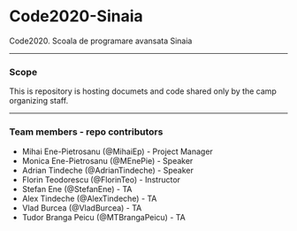 # Code2020-Sinaia
Code2020. Scoala de programare avansata Sinaia

---
### Scope
This is repository is hosting documets and code shared only by the camp organizing staff.

---
### Team members - repo contributors
* Mihai Ene-Pietrosanu (@MihaiEp) - Project Manager
* Monica Ene-Pietrosanu (@MEnePie) - Speaker
* Adrian Tindeche (@AdrianTindeche) - Speaker
* Florin Teodorescu (@FlorinTeo) - Instructor
* Stefan Ene (@StefanEne) - TA 
* Alex Tindeche (@AlexTindeche) - TA
* Vlad Burcea (@VladBurcea) - TA
* Tudor Branga Peicu (@MTBrangaPeicu) - TA
